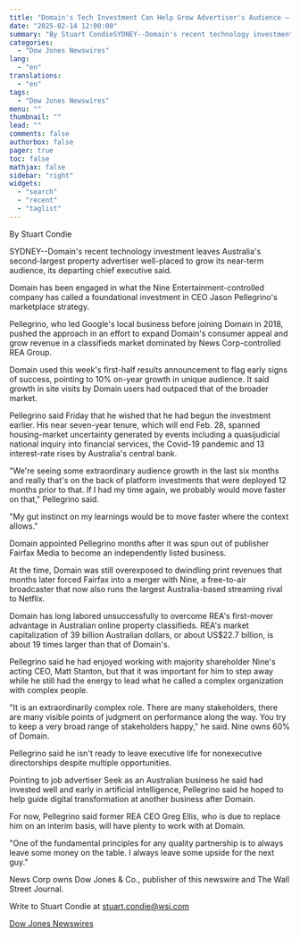 ```yaml
---
title: "Domain's Tech Investment Can Help Grow Advertiser's Audience — Interview"
date: "2025-02-14 12:00:00"
summary: "By Stuart CondieSYDNEY--Domain's recent technology investment leaves Australia's second-largest property advertiser well-placed to grow its near-term audience, its departing chief executive said.Domain has been engaged in what the Nine Entertainment-controlled company has called a foundational investment in CEO Jason Pellegrino's marketplace strategy.Pellegrino, who led Google's local business before joining Domain..."
categories:
  - "Dow Jones Newswires"
lang:
  - "en"
translations:
  - "en"
tags:
  - "Dow Jones Newswires"
menu: ""
thumbnail: ""
lead: ""
comments: false
authorbox: false
pager: true
toc: false
mathjax: false
sidebar: "right"
widgets:
  - "search"
  - "recent"
  - "taglist"
---
```


By Stuart Condie

SYDNEY--Domain's recent technology investment leaves Australia's second-largest property advertiser well-placed to grow its near-term audience, its departing chief executive said.

Domain has been engaged in what the Nine Entertainment-controlled company has called a foundational investment in CEO Jason Pellegrino's marketplace strategy.

Pellegrino, who led Google's local business before joining Domain in 2018, pushed the approach in an effort to expand Domain's consumer appeal and grow revenue in a classifieds market dominated by News Corp-controlled REA Group.

Domain used this week's first-half results announcement to flag early signs of success, pointing to 10% on-year growth in unique audience. It said growth in site visits by Domain users had outpaced that of the broader market.

Pellegrino said Friday that he wished that he had begun the investment earlier. His near seven-year tenure, which will end Feb. 28, spanned housing-market uncertainty generated by events including a quasijudicial national inquiry into financial services, the Covid-19 pandemic and 13 interest-rate rises by Australia's central bank.

"We're seeing some extraordinary audience growth in the last six months and really that's on the back of platform investments that were deployed 12 months prior to that. If I had my time again, we probably would move faster on that," Pellegrino said.

"My gut instinct on my learnings would be to move faster where the context allows."

Domain appointed Pellegrino months after it was spun out of publisher Fairfax Media to become an independently listed business.

At the time, Domain was still overexposed to dwindling print revenues that months later forced Fairfax into a merger with Nine, a free-to-air broadcaster that now also runs the largest Australia-based streaming rival to Netflix.

Domain has long labored unsuccessfully to overcome REA's first-mover advantage in Australian online property classifieds. REA's market capitalization of 39 billion Australian dollars, or about US$22.7 billion, is about 19 times larger than that of Domain's.

Pellegrino said he had enjoyed working with majority shareholder Nine's acting CEO, Matt Stanton, but that it was important for him to step away while he still had the energy to lead what he called a complex organization with complex people.

"It is an extraordinarily complex role. There are many stakeholders, there are many visible points of judgment on performance along the way. You try to keep a very broad range of stakeholders happy," he said. Nine owns 60% of Domain.

Pellegrino said he isn't ready to leave executive life for nonexecutive directorships despite multiple opportunities.

Pointing to job advertiser Seek as an Australian business he said had invested well and early in artificial intelligence, Pellegrino said he hoped to help guide digital transformation at another business after Domain.

For now, Pellegrino said former REA CEO Greg Ellis, who is due to replace him on an interim basis, will have plenty to work with at Domain.

"One of the fundamental principles for any quality partnership is to always leave some money on the table. I always leave some upside for the next guy."

News Corp owns Dow Jones & Co., publisher of this newswire and The Wall Street Journal.

Write to Stuart Condie at stuart.condie@wsj.com

[Dow Jones Newswires](https://www.tradingview.com/news/DJN_DN20250213018548:0/)
